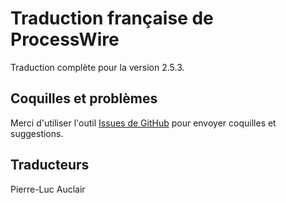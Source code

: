 # Traduction française de ProcessWire

Traduction complète pour la version 2.5.3.

## Coquilles et problèmes

Merci d'utiliser l'outil [Issues de GitHub](https://github.com/plauclair/pw_french/issues) pour envoyer coquilles et suggestions.

## Traducteurs

Pierre-Luc Auclair